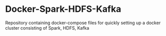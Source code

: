 # Docker-Spark-HDFS-Kafka
Repository containing docker-compose files for quickly setting up a docker cluster consisting of Spark, HDFS, Kafka
